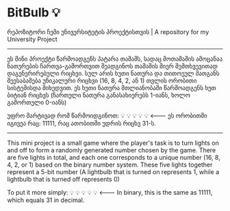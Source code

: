 # BitBulb 💡
რეპოზიტორი ჩემი უნივერსიტეტის პროექტისთვის | A repository for my University Project

------------------------------------------------------------------------------------------

ეს მინი პროექტი წარმოადგენს პატარა თამაშს, სადაც მოთამაშის ამოცანაა ნათურების ჩართვა-გამორთვით შეადგინოს თამაშის მიერ შემთხვევითად დაგენერირებული რიცხვი.
სულ არის ხუთი ნათურა და თითოეულ მათგანს შეესაბამება უნიკალური რიცხვი (16, 8, 4, 2, ან 1) თვლის ორობითი სისტემისდა მიხედვით.
ეს ხუთი ნათურა მთლიანობაში წარმოადგენს ხუთ ბიტიან რიცხვს (ჩართული ნათურა განასახიერებს 1-იანს, ხოლო გამორთული 0-იანს)

უფრო მარტივად რომ წარმოიდგინოთ:  💡  💡  💡  💡  💡  <--- ეს ორობითში იგივეა რაც: 11111, რაც ათობითში უდრის რიცხვ 31-ს.             

------------------------------------------------------------------------------------------

This mini project is a small game where the player's task is to turn lights on and off to form a randomly generated number chosen by the game.
There are five lights in total, and each one corresponds to a unique number (16, 8, 4, 2, or 1) based on the binary number system.
These five lights together represent a 5-bit number (A lightbulb that is turned on represents 1, while a lightbulb that is turned off represents 0)

To put it more simply:  💡  💡  💡  💡  💡  <--- In binary, this is the same as 11111, which equals 31 in decimal.
